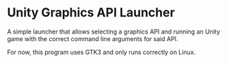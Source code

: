 # Unity Graphics API Launcher

A simple launcher that allows selecting a graphics API and running an Unity game with the correct command line arguments for said API.

For now, this program uses GTK3 and only runs correctly on Linux.
